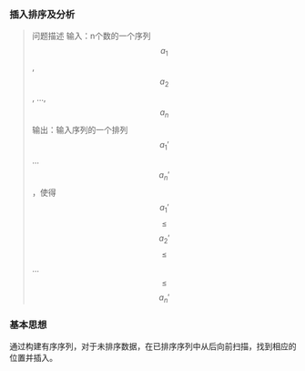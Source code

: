 
### 插入排序及分析

> 问题描述
输入：n个数的一个序列 $$a_{1}$$, $$a_{2}$$, ..., $$a_{n}$$
输出：输入序列的一个排列$$a_{1}'$$...$$a_{n}'$$，使得 $$a_{1}'$$ $$\leqslant$$  $$a_{2}'$$ $$\leqslant$$ ... $$\leqslant$$ $$a_{n}'$$

### 基本思想

通过构建有序序列，对于未排序数据，在已排序序列中从后向前扫描，找到相应的位置并插入。

